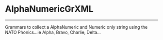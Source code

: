 # AlphaNumericGrXML

-------------------------
Grammars to collect a AlphaNumeric and Numeric only string using the NATO Phonics...ie Alpha, Bravo, Charlie, Delta...
